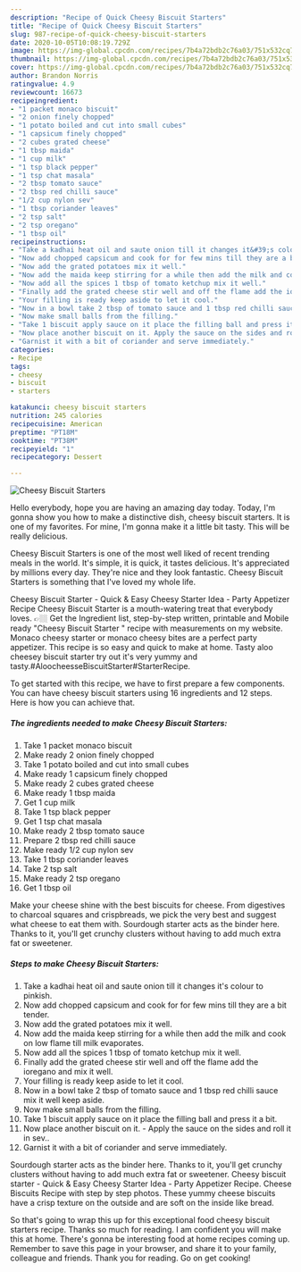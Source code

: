 ```yaml
---
description: "Recipe of Quick Cheesy Biscuit Starters"
title: "Recipe of Quick Cheesy Biscuit Starters"
slug: 987-recipe-of-quick-cheesy-biscuit-starters
date: 2020-10-05T10:08:19.729Z
image: https://img-global.cpcdn.com/recipes/7b4a72bdb2c76a03/751x532cq70/cheesy-biscuit-starters-recipe-main-photo.jpg
thumbnail: https://img-global.cpcdn.com/recipes/7b4a72bdb2c76a03/751x532cq70/cheesy-biscuit-starters-recipe-main-photo.jpg
cover: https://img-global.cpcdn.com/recipes/7b4a72bdb2c76a03/751x532cq70/cheesy-biscuit-starters-recipe-main-photo.jpg
author: Brandon Norris
ratingvalue: 4.9
reviewcount: 16673
recipeingredient:
- "1 packet monaco biscuit"
- "2 onion finely chopped"
- "1 potato boiled and cut into small cubes"
- "1 capsicum finely chopped"
- "2 cubes grated cheese"
- "1 tbsp maida"
- "1 cup milk"
- "1 tsp black pepper"
- "1 tsp chat masala"
- "2 tbsp tomato sauce"
- "2 tbsp red chilli sauce"
- "1/2 cup nylon sev"
- "1 tbsp coriander leaves"
- "2 tsp salt"
- "2 tsp oregano"
- "1 tbsp oil"
recipeinstructions:
- "Take a kadhai heat oil and saute onion till it changes it&#39;s colour to pinkish."
- "Now add chopped capsicum and cook for for few mins till they are a bit tender."
- "Now add the grated potatoes mix it well."
- "Now add the maida keep stirring for a while then add the milk and cook on low flame till milk evaporates."
- "Now add all the spices 1 tbsp of tomato ketchup mix it well."
- "Finally add the grated cheese stir well and off the flame add the ioregano and mix it well."
- "Your filling is ready keep aside to let it cool."
- "Now in a bowl take 2 tbsp of tomato sauce and 1 tbsp red chilli sauce mix it well keep aside."
- "Now make small balls from the filling."
- "Take 1 biscuit apply sauce on it place the filling ball and press it a bit."
- "Now place another biscuit on it. Apply the sauce on the sides and roll it in sev.."
- "Garnist it with a bit of coriander and serve immediately."
categories:
- Recipe
tags:
- cheesy
- biscuit
- starters

katakunci: cheesy biscuit starters 
nutrition: 245 calories
recipecuisine: American
preptime: "PT18M"
cooktime: "PT38M"
recipeyield: "1"
recipecategory: Dessert

---
```



![Cheesy Biscuit Starters](https://img-global.cpcdn.com/recipes/7b4a72bdb2c76a03/751x532cq70/cheesy-biscuit-starters-recipe-main-photo.jpg)

Hello everybody, hope you are having an amazing day today. Today, I'm gonna show you how to make a distinctive dish, cheesy biscuit starters. It is one of my favorites. For mine, I'm gonna make it a little bit tasty. This will be really delicious.

Cheesy Biscuit Starters is one of the most well liked of recent trending meals in the world. It's simple, it is quick, it tastes delicious. It's appreciated by millions every day. They're nice and they look fantastic. Cheesy Biscuit Starters is something that I've loved my whole life.

Cheesy Biscuit Starter - Quick &amp; Easy Cheesy Starter Idea - Party Appetizer Recipe Cheesy Biscuit Starter is a mouth-watering treat that everybody loves. 👉🏼 Get the Ingredient list, step-by-step written, printable and Mobile ready &#34;Cheesy Biscuit Starter &#34; recipe with measurements on my website. Monaco cheesy starter or monaco cheesy bites are a perfect party appetizer. This recipe is so easy and quick to make at home. Tasty aloo cheesey biscuit starter try out it&#39;s very yummy and tasty.#AloocheesseBiscuitStarter#StarterRecipe.


To get started with this recipe, we have to first prepare a few components. You can have cheesy biscuit starters using 16 ingredients and 12 steps. Here is how you can achieve that.

<!--inarticleads1-->

##### The ingredients needed to make Cheesy Biscuit Starters:

1. Take 1 packet monaco biscuit
1. Make ready 2 onion finely chopped
1. Take 1 potato boiled and cut into small cubes
1. Make ready 1 capsicum finely chopped
1. Make ready 2 cubes grated cheese
1. Make ready 1 tbsp maida
1. Get 1 cup milk
1. Take 1 tsp black pepper
1. Get 1 tsp chat masala
1. Make ready 2 tbsp tomato sauce
1. Prepare 2 tbsp red chilli sauce
1. Make ready 1/2 cup nylon sev
1. Take 1 tbsp coriander leaves
1. Take 2 tsp salt
1. Make ready 2 tsp oregano
1. Get 1 tbsp oil


Make your cheese shine with the best biscuits for cheese. From digestives to charcoal squares and crispbreads, we pick the very best and suggest what cheese to eat them with. Sourdough starter acts as the binder here. Thanks to it, you&#39;ll get crunchy clusters without having to add much extra fat or sweetener. 

<!--inarticleads2-->

##### Steps to make Cheesy Biscuit Starters:

1. Take a kadhai heat oil and saute onion till it changes it&#39;s colour to pinkish.
1. Now add chopped capsicum and cook for for few mins till they are a bit tender.
1. Now add the grated potatoes mix it well.
1. Now add the maida keep stirring for a while then add the milk and cook on low flame till milk evaporates.
1. Now add all the spices 1 tbsp of tomato ketchup mix it well.
1. Finally add the grated cheese stir well and off the flame add the ioregano and mix it well.
1. Your filling is ready keep aside to let it cool.
1. Now in a bowl take 2 tbsp of tomato sauce and 1 tbsp red chilli sauce mix it well keep aside.
1. Now make small balls from the filling.
1. Take 1 biscuit apply sauce on it place the filling ball and press it a bit.
1. Now place another biscuit on it. - Apply the sauce on the sides and roll it in sev..
1. Garnist it with a bit of coriander and serve immediately.


Sourdough starter acts as the binder here. Thanks to it, you&#39;ll get crunchy clusters without having to add much extra fat or sweetener. Cheesy biscuit starter - Quick &amp; Easy Cheesy Starter Idea - Party Appetizer Recipe. Cheese Biscuits Recipe with step by step photos. These yummy cheese biscuits have a crisp texture on the outside and are soft on the inside like bread. 

So that's going to wrap this up for this exceptional food cheesy biscuit starters recipe. Thanks so much for reading. I am confident you will make this at home. There's gonna be interesting food at home recipes coming up. Remember to save this page in your browser, and share it to your family, colleague and friends. Thank you for reading. Go on get cooking!
